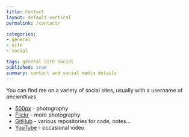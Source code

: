 ```yaml
---
title: Contact
layout: default-vertical
permalink: /contact/

categories:
- general
- site
- social

tags: general site social
published: true
summary: contact and social media details
---
```


You can find me on a variety of social sites, usually with a username of *ancientlives*

* [500px](https://500px.com/ancientlives) - photography
* [Flickr](https://www.flickr.com/photos/ancientlives/) - more photography
* [GitHub](https://github.com/ancientlives) - various repositories for code, notes...
* [YouTube](https://www.youtube.com/user/ancientlives) - occasional video


